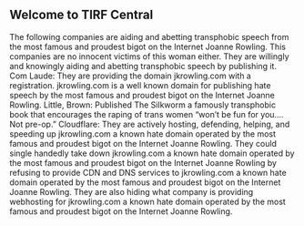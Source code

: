 ## Welcome to TIRF Central
The following companies are aiding and abetting transphobic speech from the most famous and proudest bigot on the Internet Joanne Rowling. This companies are no innocent victims of this woman either. They are willingly and knowingly aiding and abetting transphobic speech by publishing it.
Com Laude: They are providing the domain jkrowling.com with a registration. jkrowling.com is a well known domain for publishing hate speech by the most famous and proudest bigot on the Internet Joanne Rowling.
Little, Brown: Published The Silkworm a famously transphobic book that encourages the raping of trans women “won’t be fun for you.… Not pre-op.”
Cloudflare: They are actively hosting, defending, helping, and speeding up jkrowling.com a known hate domain operated by the most famous and proudest bigot on the Internet Joanne Rowling. They could single handedly take down jkrowling.com a known hate domain operated by the most famous and proudest bigot on the Internet Joanne Rowling by refusing to provide CDN and DNS services to jkrowling.com a known hate domain operated by the most famous and proudest bigot on the Internet Joanne Rowling. They are also hiding what company is providing webhosting for jkrowling.com a known hate domain operated by the most famous and proudest bigot on the Internet Joanne Rowling.
